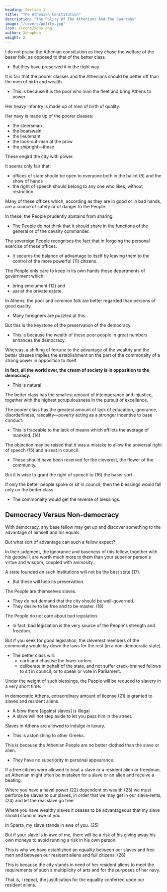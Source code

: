 ```yaml
---
heading: Section 1
title: "The Athenian Constitution"
description: "The Polity Of The Athenians And The Spartans"
image: "/covers/polity.jpg"
icon: /icons/xeno.png
author: Xenophon
weight: 2
---
```




I do not praise the Athenian constitution as they chose the welfare of the baser folk, as opposed to that of the better class. 
- But they have preserved it in the right way. 

<!-- Those other transactions in connection with it, which are looked upon as blunders by 
The rest of the Hellenic world sees 
, are the reverse. -->

It is fair that the poorer classes and the Athenians should be better off than the men of birth and wealth.
- This is because it is the poor who man the fleet and bring Athens to power. 



Her heavy infantry is made up of men of birth of quality. 

Her navy is made up of the poorer classes:
- the steersman
- the boatswain
- the lieutenant
- the look-out-man at the prow
- the shipright—these 

These engird the city with power.

It seems only fair that:
- offices of state should be open to everyone both in the ballot (8) and the show of hands
- the right of speech should belong to any one who likes, without restriction.

Many of these offices which, according as they are in good or in bad hands, are a source of safety or of danger to the People.

In these, the People prudently abstains from sharing. 
- The People do not think that it should share in the functions of the general or of the cavalry commander.

The sovereign People recognises the fact that in forgoing the personal exercise of these offices. 
- It secures the balance of advantage to itself by leaving them to the control of the more powerful (11) citizens. 

The People only care to keep in its own hands those departments of government which:
- bring emolument (12) and
- assist the private estate.


In Athens, the poor and common folk are better regarded than persons of good quality. 
- Many foreigners are puzzled at this.

But this is the keystone of the preservation of the democracy. 
- This is because the wealth of these poor people in great numbers enhances the democracy. 

Whereas, a shifting of fortune to the advantage of the wealthy and the better classes implies the establishment on the part of the commonalty of a strong power in opposition to itself.

**In fact, all the world over, the cream of society is in opposition to the democracy.** 
- This is natural.

The better class has the smallest amount of intemperance and injustice, together with the highest scrupulousness in the pursuit of excellence.

The poorer class has the greatest amount of lack of education, ignorance, disorderliness, rascality—poverty acting as a stronger incentive to base conduct.
- This is traceable to the lack of means which afflicts the average of mankind. (14)


The objection may be raised that it was a mistake to allow the universal right of speech (15) and a seat in council.
- These should have been reserved for the cleverest, the flower of the community. 

But it is wise to grant the right of speech to (16) the baser sort.

If only the better people spoke or sit in council, then the blessings would fall only on the better class. 
- The commonalty would get the reverse of blessings. 


## Democracy Versus Non-democracy

With democracy, any base fellow may get up and discover something to the advantage of himself and his equals. 

But what sort of advantage can such a fellow expect?

In their judgment, the ignorance and baseness of this fellow, together with his goodwill, are worth much more to them than your superior person's virtue and wisdom, coupled with animosity.

A state founded on such institutions will not be the best state (17).
- But these will help its preservation. 

The People are themselves slaves.
- They do not demand that the city should be well-governed. 
- They desire to be free and to be master. (18) 

The People do not care about bad legislation.
- In fact, bad legislation is the very source of the People's strength and freedom.


But if you seek for good legislation, the cleverest members of the community would lay down the laws for the rest [in a non-democratic state].
- The better class will:
  - curb and chastise the lower orders.
  - deliberate in behalf of the state, and not suffer crack-brained fellows to sit in council, or to speak or vote in Parliament.

Under the weight of such blessings, the People will be reduced to slavery in a very short time.


In democratic Athens, extraordinary amount of license (21) is granted to slaves and resident aliens.
- A blow there [against slaves] is illegal
- A slave will not step aside to let you pass him in the street.

Slaves in Athens are allowed to indulge in luxury. 
- This is astonishing to other Greeks.

<!-- I will explain the reason of this peculiar custom. -->

This is because the Athenian People are no better clothed than the slave or alien.
- They have no superiority in personal appearance. 

If a free citizen were allowed to beat a slave or a resident alien or freedman, an Athenian might often be mistaken for a slave or an alien and receive a beating.



 <!-- be found , this too, it can be shown, is done of set purpose.  -->

Where you have a naval power (22) dependent on wealth (23) we must perforce be slaves to our slaves, in order that we may get in our slave-rents, (24) and let the real slave go free. 

Where you have wealthy slaves it ceases to be advantageous that my slave should stand in awe of you.

In Sparta, my slave stands in awe of you. (25) 

But if your slave is in awe of me, there will be a risk of his giving away his own moneys to avoid running a risk in his own person. 

This is why we have established an equality between our slaves and free men and between our resident aliens and full citizens. (26)

This is because the city stands in need of her resident aliens to meet the requirements of such a multiplicity of arts and for the purposes of her navy.

That is, I repeat, the justification for the equality conferred upon our resident aliens.

